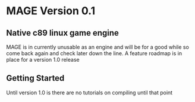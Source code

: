 # MAGE Version 0.1
## Native c89 linux game engine

MAGE is in currently unusable as an engine and will be for a good while so come back again and check later down the line. A feature roadmap is in place for a version 1.0 release 

## Getting Started

Until version 1.0 is there are no tutorials on compiling until that point
